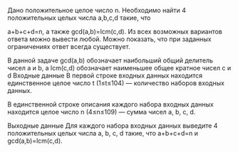 ﻿Дано положительное целое число n. Необходимо найти 4 положительных целых числа a,b,c,d такие, что

a+b+c+d=n, а также
gcd(a,b)=lcm(c,d).
Из всех возможных вариантов ответа можно вывести любой. Можно показать, что при заданных ограничениях ответ всегда существует.

В данной задаче gcd(a,b) обозначает наибольший общий делитель чисел a и b, а lcm(c,d) обозначает наименьшее общее кратное чисел c и d
Входные данные
В первой строке входных данных находится единственное целое число t (1≤t≤104)  — количество наборов входных данных.

В единственной строке описания каждого набора входных данных находится целое число n (4≤n≤109) — сумма чисел a, b, c, d.

Выходные данные
Для каждого набора входных данных выведите 4 положительных целых числа a, b, c, d такие, что a+b+c+d=n и gcd(a,b)=lcm(c,d).